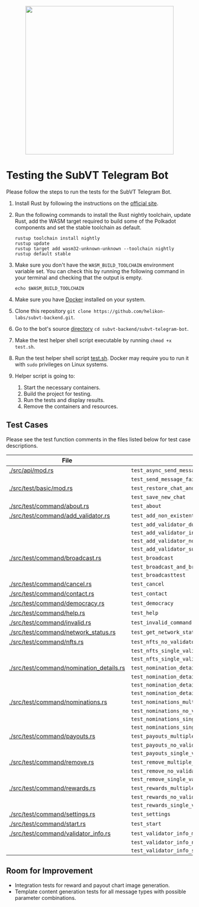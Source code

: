 <p align="center">
	<img width="400" src="https://raw.githubusercontent.com/helikon-labs/subvt/main/assets/design/logo/subvt_logo_blue.png">
</p>

# Testing the SubVT Telegram Bot

Please follow the steps to run the tests for the SubVT Telegram Bot.

1. Install Rust by following the instructions on the [official site](https://www.rust-lang.org/tools/install).
2. Run the following commands to install the Rust nightly toolchain, update Rust, add the WASM target required to
build some of the Polkadot components and set the stable toolchain as default.

   ```
   rustup toolchain install nightly
   rustup update
   rustup target add wasm32-unknown-unknown --toolchain nightly
   rustup default stable
   ```

3. Make sure you don't have the `WASM_BUILD_TOOLCHAIN` environment variable set. You can check this by running the
following command in your terminal and checking that the output is empty.

   ```
   echo $WASM_BUILD_TOOLCHAIN
   ```

4. Make sure you have [Docker](https://www.docker.com/) installed on your system.
5. Clone this repository `git clone https://github.com/helikon-labs/subvt-backend.git`.
6. Go to the bot's source [directory](.) `cd subvt-backend/subvt-telegram-bot`.
7. Make the test helper shell script executable by running `chmod +x test.sh`.
8. Run the test helper shell script [test.sh](./test.sh). Docker may require you to run it with `sudo` privileges on Linux systems.
9. Helper script is going to:
   1. Start the necessary containers.
   2. Build the project for testing.
   3. Run the tests and display results.
   4. Remove the containers and resources.

## Test Cases

Please see the test function comments in the files listed below for test case descriptions.

| File                                                                                 | Test Case                                               |
|--------------------------------------------------------------------------------------|---------------------------------------------------------|
| [./src/api/mod.rs](./src/api/mod.rs)                                                 | `test_async_send_message_success`                       |
|                                                                                      | `test_send_message_failure`                             |
| [./src/test/basic/mod.rs](./src/test/basic/mod.rs)                                   | `test_restore_chat_and_user`                            |
|                                                                                      | `test_save_new_chat`                                    |
| [./src/test/command/about.rs](./src/test/command/about.rs)                           | `test_about`                                            |
| [./src/test/command/add_validator.rs](./src/test/command/add_validator.rs)           | `test_add_non_existent_validator`                       |
|                                                                                      | `test_add_validator_duplicate`                          |
|                                                                                      | `test_add_validator_invalid_address`                    |
|                                                                                      | `test_add_validator_no_address`                         |
|                                                                                      | `test_add_validator_successful`                         |
| [./src/test/command/broadcast.rs](./src/test/command/broadcast.rs)                   | `test_broadcast`                                        |
|                                                                                      | `test_broadcast_and_broadcasttest_non_admin`            |
|                                                                                      | `test_broadcasttest`                                    |
| [./src/test/command/cancel.rs](./src/test/command/cancel.rs)                         | `test_cancel`                                           |
| [./src/test/command/contact.rs](./src/test/command/contact.rs)                       | `test_contact`                                          |
| [./src/test/command/democracy.rs](./src/test/command/democracy.rs)                   | `test_democracy`                                        |
| [./src/test/command/help.rs](./src/test/command/help.rs)                             | `test_help`                                             |
| [./src/test/command/invalid.rs](./src/test/command/invalid.rs)                       | `test_invalid_command`                                  |
| [./src/test/command/network_status.rs](./src/test/command/network_status.rs)         | `test_get_network_status_success`                       |
| [./src/test/command/nfts.rs](./src/test/command/nfts.rs)                             | `test_nfts_no_validator`                                |
|                                                                                      | `test_nfts_single_validator_no_nfts`                    |
|                                                                                      | `test_nfts_single_validator_with_nfts`                  |
| [./src/test/command/nomination_details.rs](./src/test/command/nomination_details.rs) | `test_nomination_details_multiple_validators`           |
|                                                                                      | `test_nomination_details_no_validator`                  |
|                                                                                      | `test_nomination_details_single_non_existent_validator` |
|                                                                                      | `test_nomination_details_single_validator`              |
| [./src/test/command/nominations.rs](./src/test/command/nominations.rs)               | `test_nominations_multiple_validators`                  |
|                                                                                      | `test_nominations_no_validator`                         |
|                                                                                      | `test_nominations_single_non_existent_validator`        |
|                                                                                      | `test_nominations_single_validator`                     |
| [./src/test/command/payouts.rs](./src/test/command/payouts.rs)                       | `test_payouts_multiple_validators`                      |
|                                                                                      | `test_payouts_no_validator`                             |
|                                                                                      | `test_payouts_single_validator_no_payouts`              |
| [./src/test/command/remove.rs](./src/test/command/remove_validators)                         | `test_remove_multiple_validators`                       |
|                                                                                      | `test_remove_no_validator`                              |
|                                                                                      | `test_remove_single_validator`                          |
| [./src/test/command/rewards.rs](./src/test/command/rewards.rs)                       | `test_rewards_multiple_validators`                      |
|                                                                                      | `test_rewards_no_validator`                             |
|                                                                                      | `test_rewards_single_validator_no_rewards`              |
| [./src/test/command/settings.rs](./src/test/command/settings.rs)                     | `test_settings`                                         |
| [./src/test/command/start.rs](./src/test/command/start.rs)                           | `test_start`                                            |
| [./src/test/command/validator_info.rs](./src/test/command/validator_info.rs)         | `test_validator_info_multiple_validators`               |
|                                                                                      | `test_validator_info_no_validator`                      |
|                                                                                      | `test_validator_info_single_validator`                  |

## Room for Improvement

- Integration tests for reward and payout chart image generation.
- Template content generation tests for all message types with possible parameter combinations.
